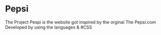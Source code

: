 # Pepsi
The Project Pespi is the website got inspired by the orginal The Pepsi.com <br>
Developed by using the languages <HTML> & #CSS 
